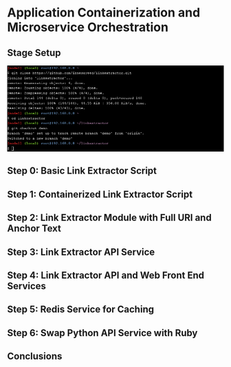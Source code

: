 # Application Containerization and Microservice Orchestration


## Stage Setup

![Gambar 1](./01.setup.png)

## Step 0: Basic Link Extractor Script
    
    
    
## Step 1: Containerized Link Extractor Script
    
    
    
## Step 2: Link Extractor Module with Full URI and Anchor Text
    
    
    
## Step 3: Link Extractor API Service
    
    
    
## Step 4: Link Extractor API and Web Front End Services
    
    
    
## Step 5: Redis Service for Caching
    
    
    
## Step 6: Swap Python API Service with Ruby
    
    
    
## Conclusions

